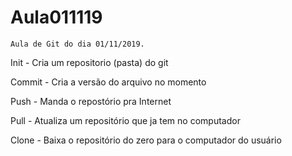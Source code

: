# Aula011119
    Aula de Git do dia 01/11/2019.

Init - Cria um repositorio (pasta) do git

Commit - Cria a versão do arquivo no momento

Push - Manda o repostório pra Internet

Pull - Atualiza um repositório que ja tem no computador

Clone - Baixa o repositório do zero para o computador do usuário